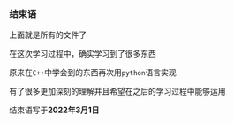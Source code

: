 ### 结束语

上面就是所有的文件了

在这次学习过程中，确实学习到了很多东西

原来在`C++`中学会到的东西再次用`python`语言实现

有了很多更加深刻的理解并且希望在之后的学习过程中能够运用

结束语写于**2022年3月1日**
